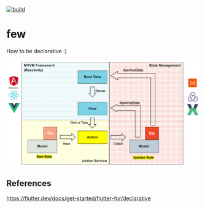 [![build](https://github.com/Few-UI/few/workflows/build/badge.svg)](https://github.com/jesse23/few/actions)

# few
How to be declarative :)

![DECL](https://github.com/jesse23/few/blob/master/docs/stateMgmt.png)


## References
https://flutter.dev/docs/get-started/flutter-for/declarative

